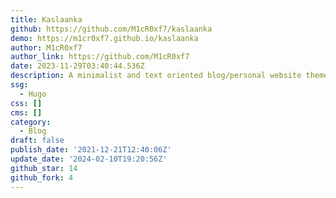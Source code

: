 ```yaml
---
title: Kaslaanka
github: https://github.com/M1cR0xf7/kaslaanka
demo: https://m1cr0xf7.github.io/kaslaanka
author: M1cR0xf7
author_link: https://github.com/M1cR0xf7
date: 2023-11-29T03:40:44.536Z
description: A minimalist and text oriented blog/personal website theme for Hugo.
ssg:
  - Hugo
css: []
cms: []
category:
  - Blog
draft: false
publish_date: '2021-12-21T12:40:06Z'
update_date: '2024-02-10T19:20:56Z'
github_star: 14
github_fork: 4
---
```

